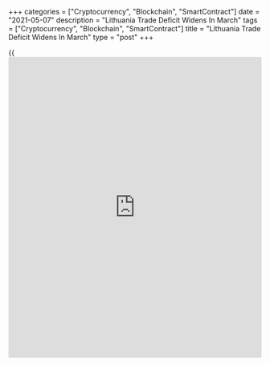 +++
categories = ["Cryptocurrency", "Blockchain", "SmartContract"]
date = "2021-05-07"
description = "Lithuania Trade Deficit Widens In March"
tags = ["Cryptocurrency", "Blockchain", "SmartContract"]
title = "Lithuania Trade Deficit Widens In March"
type = "post"
+++

{{<iframe id="large-banner" src="https://www.bounty.group/#slide=8.0" width="100%" height="600" scrolling="no" style="border: 0px solid rgb(216, 221, 230); border-radius: 3px;">}}

Lithuania's trade deficit widened in March, figures from the statistical
office showed on Friday.

Trade deficit increased to EUR 359.1 million in March from EUR 24.5
million in the same month last year. In February, the trade deficit was
EUR 136.6 million.

Exports grew 8.5 percent year-on-year in March, following a 4.9 percent
rise in February.

Imports surged 21.6 percent yearly in March, after a 0.8 percent fall in
the previous month.

On a monthly basis, exports gained 12.5 percent in March and import
increased 27.1 percent.

In the first quarter, trade deficit narrowed to EUR 264.9 million from
EUR 268.0 million in the last year. Exports rose 5.2 percent and imports
grew 4.9 percent.

For comments and feedback [contact](https://www.playgroundfx.com/contact/): editorial@rtt[news](https://www.letsplayfx.com/blog/forex-news-website/).com

[Economic News][1]

 **What parts of the world are seeing the best (and worst) economic
performances lately? Click[here][2] to check out our [Econ Scorecard][2]
and find out! See up-to-the-moment [ranking](https://www.playgroundfx.com/blog/crypto-exchange-ranking/)s for the best and worst
performers in [GDP][3], [unemployment rate][4], [inflation][5] and much
more.**

   1. www.rtt[news](https://www.letsplayfx.com/blog/forex-news-website/).com/Content/EconomicNews.aspx
   2. www.rtt[news](https://www.letsplayfx.com/blog/forex-news-website/).com/economic-scorecard/world-rank/PPI/highest-performance.aspx
   3. www.rtt[news](https://www.letsplayfx.com/blog/forex-news-website/).com/economic-scorecard/world-rank/GDP/highest-performance.aspx
   4. www.rtt[news](https://www.letsplayfx.com/blog/forex-news-website/).com/economic-scorecard/world-rank/unemployment-rate/lowest-performance.aspx
   5. www.rtt[news](https://www.letsplayfx.com/blog/forex-news-website/).com/economic-scorecard/world-rank/CPI/highest-performance.aspx